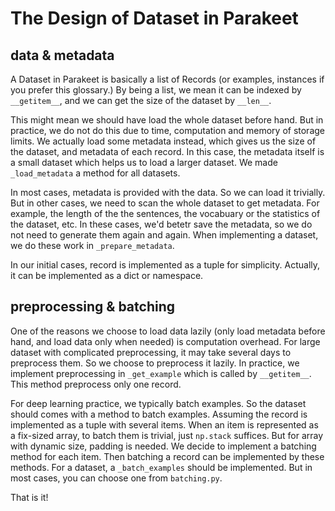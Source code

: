 # The Design of Dataset in Parakeet

## data & metadata
A Dataset in Parakeet is basically a list of Records (or examples, instances if you prefer this glossary.) By being a list, we mean it can be indexed by `__getitem__`, and we can get the size of the dataset by `__len__`.

This might mean we should have load the whole dataset before hand. But in practice, we do not do this due to time, computation and memory of storage limits. We actually load some metadata instead, which gives us the size of the dataset, and metadata of each record. In this case, the metadata itself is a small dataset which helps us to load a larger dataset. We made `_load_metadata` a method for all datasets.

In most cases, metadata is provided with the data. So we can load it trivially. But in other cases, we need to scan the whole dataset to get metadata. For example, the length of the the sentences, the vocabuary or the statistics of the dataset, etc. In these cases, we'd betetr save the metadata, so we do not need to generate them again and again. When implementing a dataset, we do these work in `_prepare_metadata`.

In our initial cases, record is implemented as a tuple for simplicity. Actually, it can be implemented as a dict or namespace.

## preprocessing & batching
One of the reasons we choose to load data lazily (only load metadata before hand, and load data only when needed) is computation overhead. For large dataset with complicated preprocessing, it may take several days to preprocess them. So we choose to preprocess it lazily. In practice, we implement preprocessing in `_get_example` which is called by `__getitem__`. This method preprocess only one record.

For deep learning practice, we typically batch examples. So the dataset should comes with a method to batch examples. Assuming the record is implemented as a tuple with several items. When an item is represented as a fix-sized array, to batch them is trivial, just `np.stack` suffices. But for array with dynamic size, padding is needed. We decide to implement a batching method for each item. Then batching a record can be implemented by these methods. For a dataset, a `_batch_examples` should be implemented. But in most cases, you can choose one from `batching.py`.

That is it!
